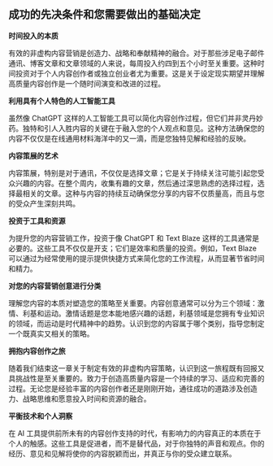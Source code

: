 ## 成功的先决条件和您需要做出的基础决定

**时间投入的本质**

有效的非虚构内容营销是创造力、战略和奉献精神的融合。对于那些涉足电子邮件通讯、博客文章和文章领域的人来说，每周投入约四到五个小时至关重要。这种时间投资对于个人内容创作者或独立创业者尤为重要。这是关于设定现实期望并理解高质量内容创作是一个随时间演变和改进的过程。

**利用具有个人特色的人工智能工具**

虽然像 ChatGPT 这样的人工智能工具可以简化内容创作过程，但它们并非灵丹妙药。独特和引人入胜内容的关键在于融入您的个人观点和意见。这种方法确保您的内容不仅仅是在线通用材料海洋中的又一滴，而是您独特见解和经验的反映。

**内容策展的艺术**

内容策展，特别是对于通讯，不仅仅是选择文章；它是关于持续关注可能引起您受众兴趣的内容。在整个周内，收集有趣的文章，然后通过深思熟虑的选择过程，选择最相关的文章。这种与内容的持续互动确保您分享的内容不仅质量高，而且与您的受众产生深刻共鸣。

**投资于工具和资源**

为提升您的内容营销工作，投资于像 ChatGPT 和 Text Blaze 这样的工具通常是必要的。这些工具不仅仅是开支；它们是效率和质量的投资。例如，Text Blaze 可以通过为经常使用的提示提供快捷方式来简化您的工作流程，从而显著节省时间和精力。

**对您的内容营销创意进行分类**

理解您内容的本质对塑造您的策略至关重要。内容创意通常可以分为三个领域：激情、利基和运动。激情话题是您本能地感兴趣的话题，利基领域是您拥有专业知识的领域，而运动是时代精神中的趋势。认识到您的内容属于哪个类别，指导您制定一个既真实又相关的策略。

**拥抱内容创作之旅**

随着我们结束这一章关于制定有效的非虚构内容策略，认识到这一旅程既有回报又具挑战性是至关重要的。致力于创造高质量内容是一个持续的学习、适应和完善的过程。无论您是经验丰富的内容创作者还是刚刚开始，通往成功的道路涉及创造力、战略思维和愿意投入时间和资源的融合。

**平衡技术和个人洞察**

在 AI 工具提供前所未有的内容创作支持的时代，有影响力的内容真正的本质在于个人的触感。这些工具是促进者，而不是替代品，对于你独特的声音和观点。你的经历、意见和见解将使你的内容脱颖而出，并真正与你的受众建立联系。

